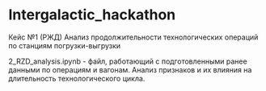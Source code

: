 # Intergalactic_hackathon
Кейс №1 (РЖД) Анализ продолжительности технологических операций по станциям погрузки-выгрузки


2_RZD_analysis.ipynb - файл, работающий с подготовленными ранее данными по операциям и вагонам. Анализ признаков и их влияния на длительность технологического цикла.
